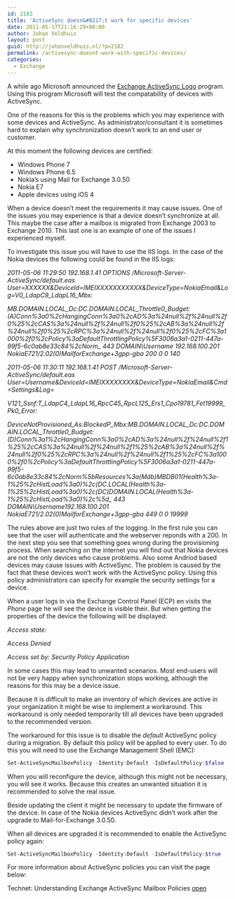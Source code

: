 ```yaml
---
id: 2182
title: 'ActiveSync doesn&#8217;t work for specific devices'
date: 2011-05-17T21:16:29+00:00
author: Johan Veldhuis
layout: post
guid: http://johanveldhuis.nl/?p=2182
permalink: /activesync-doesnt-work-with-specific-devices/
categories:
  - Exchange
---
```

A while ago Microsoft announced the <a href="http://blogs.technet.com/b/exchange/archive/2011/04/13/announcing-the-exchange-activesync-logo-program.aspx" target="_blank">Exchange ActiveSync Logo</a> program. Using this program Microsoft will test the compatability of devices with ActiveSync.

One of the reasons for this is the problems which you may experience with some devices and ActiveSync. As administrator/consultant it is sometimes hard to explain why synchronization doesn&#8217;t work to an end user or customer.

At this moment the following devices are certified:

  * Windows Phone 7
  * Windows Phone 6.5
  * Nokia&#8217;s using Mail for Exchange 3.0.50
  * Nokia E7
  * Apple devices using iOS 4

When a device doesn&#8217;t meet the requirements it may cause issues. One of the issues you may experience is that a device doesn&#8217;t synchronize at all. This maybe the case after a mailbox is migrated from Exchange 2003 to Exchange 2010. This last one is an example of one of the issues I experienced myself.

To investigate this issue you will have to use the IIS logs. In the case of the Nokia devices the following could be found in the IIS logs:

_2011-05-06 11:29:50 192.168.1.41 OPTIONS /Microsoft-Server-ActiveSync/default.eas User=XXXXXX&DeviceId=IMEIXXXXXXXXXXX&DeviceType=NokiaEmail&Log=V0\_LdapC9\_LdapL16_Mbx:_
  
_MB.DOMAIN.LOCAL\_Dc:DC.DOMAIN.LOCAL\_Throttle0\_Budget:(A)Conn%3a0%2cHangingConn%3a0%2cAD%3a%24null%2f%24null%2f0%25%2cCAS%3a%24null%2f%24null%2f0%25%2cAB%3a%24null%2f%24null%2f0%25%2cRPC%3a%24null%2f%24null%2f0%25%2cFC%3a1000%2f0%2cPolicy%3aDefaultThrottlingPolicy%5F3006a3a1-0211-447a-99f5-6c0ab8e33c84%2cNorm\_ 443 DOMAIN\Username 192.168.100.201 NokiaE721/2.02(0)MailforExchange+3gpp-gba 200 0 0 140_

_2011-05-06 11:30:11 192.168.1.41 POST /Microsoft-Server-ActiveSync/default.eas User=Username&DeviceId=IMEIXXXXXXXX&DeviceType=NokiaEmail&Cmd=Settings&Log=_
  
_V121\_Ssnf:T\_LdapC4\_LdapL16\_RpcC45\_RpcL125\_Ers1\_Cpo19781\_Fet19999\_Pk0\_Error:_
  
_DeviceNotProvisioned\_As:BlockedP\_Mbx:MB.DOMAIN.LOCAL\_Dc:DC.DOMAIN.LOCAL\_Throttle0\_Budget:(D)Conn%3a1%2cHangingConn%3a0%2cAD%3a%24null%2f%24null%2f1%25%2cCAS%3a%24null%2f%24null%2f1%25%2cAB%3a%24null%2f%24null%2f0%25%2cRPC%3a%24null%2f%24null%2f1%25%2cFC%3a1000%2f0%2cPolicy%3aDefaultThrottlingPolicy%5F3006a3a1-0211-447a-99f5-6c0ab8e33c84%2cNorm%5bResources%3a(Mdb)MBDB01(Health%3a-1%25%2cHistLoad%3a0)%2c(DC.LOCAL(Health%3a-1%25%2cHistLoad%3a0)%2c(DC)DOMAIN.LOCAL(Health%3a-1%25%2cHistLoad%3a0)%2c%5d\_ 443 DOMAIN\Username192.168.100.201 NokiaE721/2.02(0)MailforExchange+3gpp-gba 449 0 0 19999_

The rules above are just two rules of the logging. In the first rule you can see that the user will authenticate and the webserver reponds with a 200. In the next step you see that something goes wrong during the provisioning process. When searching on the internet you will find out that Nokia devices are not the only devices who cause problems. Also some Andriod based devices may cause issues with ActiveSync. The problem is caused by the fact that these devices won&#8217;t work with the ActiveSync policy. Using this policy administrators can specify for example the security settings for a device.

When a user logs in via the Exchange Control Panel (ECP) en visits the _Phone_ page he will see the device is visible their. But when getting the properties of the device the following will be displayed:

_Access state:_ 
  
_Access Denied_
  
_Access set by: Security Policy Application_

In some cases this may lead to unwanted scenarios. Most end-users will not be very happy when synchronization stops working, although the reasons for this may be a device issue.

Because it is difficult to make an inventory of which devices are active in your organization it might be wise to implement a workaround. This workaround is only needed temporarily till all devices have been upgraded to the recommended version.

The workaround for this issue is to disable the _default_ ActiveSync policy during a migration. By default this policy will be applied to every user. To do this you will need to use the Exchange Management Shell (EMC):

```PowerShell
Set-ActiveSyncMailboxPolicy -Identity:Default -IsDefaultPolicy:$false
```

When you will reconfigure the device, although this might not be necessary, you will see it works. Because this creates an unwanted situation it is recommended to solve the real issue.

Beside updating the client it might be necessary to update the firmware of the device. In case of the Nokia devices ActiveSync didn&#8217;t work after the upgrade to Mail-for-Exchange 3.0.50.

When all devices are upgraded it is recommended to enable the ActiveSync policy again:

```PowerShell
Set-ActiveSyncMailboxPolicy -Identity:Default -IsDefaultPolicy:$true
```

For more information about ActiveSync policies you can visit the page below:

Technet: Understanding Exchange ActiveSync Mailbox Policies <a href="http://technet.microsoft.com/en-us/library/bb123484.aspx" target="_blank">open</a>